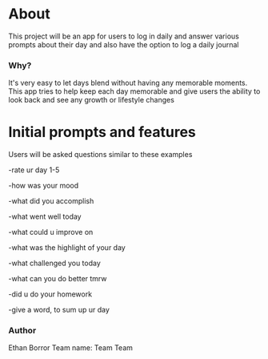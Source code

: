 # About
This project will be an app for users to log in daily and answer various prompts about their day and also have the option to log a daily journal
### Why?
It's very easy to let days blend without having any memorable moments. This app tries to help keep each day memorable and give users the ability to look back and see any growth or lifestyle changes
# Initial prompts and features
Users will be asked questions similar to these examples

-rate ur day 1-5
  
-how was your mood
 
-what did you accomplish

-what went well today

-what could u improve on

-what was the highlight of your day

-what challenged you today

-what can you do better tmrw

-did u do your homework

-give a word, to sum up ur day


### Author
Ethan Borror
Team name: Team Team
